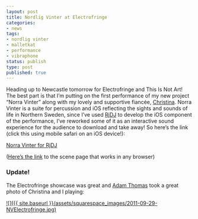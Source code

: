 ```yaml
---
layout: post
title: Nordlig Vinter at Electrofringe
categories:
- news
tags:
- nordlig vinter
- malletkat
- performance
- vibraphone
status: publish
type: post
published: true
---
```


Heading up to Newcastle tomorrow for Electrofringe and This Is Not Art! The best part is that I’m putting on the first performance of my new project “Norra Vinter” along with my lovely and supportive fiancée, [Christina](http://saturdaysspecimen.blogspot.com). Norra Vinter is a suite for percussion and iOS reflecting the sights and sounds of life in Northern Sweden, since I’ve used [RjDJ](http://rjdj.me) to develop the iOS component of the performance, I’ve reworked some of it as an interactive sound experience for the audience to download and take away! So here’s the link (click this using mobile safari on an iOS device!):

[Norra Vinter for RjDJ](rjdj://rjdj.me/sharescene/norra-vinter.rjz)

([Here’s the link](http://rjdj.me/sharescene/norra-vinter/) to the scene page that works in any browser)

### Update!

The Electrofringe showcase was great and [Adam Thomas](http://www.flickr.com/photos/58053205@N06/) took a great photo of Christina and I playing:

[![]({{ site.baseurl }}/assets/squarespace_images/2011-09-29-NVElectrofringe.jpg)](http://www.flickr.com/photos/58053205@N06/)
